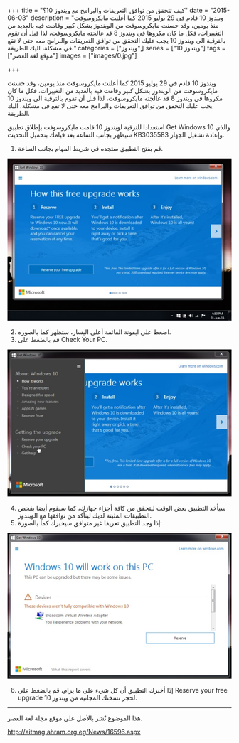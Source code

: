 +++
title = "كيف تتحقق من توافق التعريفات والبرامج مع ويندوز 10؟"
date = "2015-06-03"
description = "ويندوز 10 قادم في 29 يوليو 2015 كما أعلنت مايكروسوفت منذ يومين، وقد حسنت مايكروسوفت من الويندوز بشكل كبير وقامت فيه بالعديد من التغييرات، فكل ما كان مكروها في ويندوز 8 قد عالجته مايكروسوفت، لذا قبل أن تقوم بالترقية الى ويندوز 10 يجب عليك التحقق من توافق التعريفات والبرامج معه حتى لا تقع في مشكلة، اليك الطريقة."
categories = ["ويندوز",]
series = ["ويندوز 10"]
tags = ["موقع لغة العصر"]
images = ["images/0.jpg"]

+++

ويندوز 10 قادم في 29 يوليو 2015 كما أعلنت مايكروسوفت منذ يومين، وقد حسنت مايكروسوفت من الويندوز بشكل كبير وقامت فيه بالعديد من التغييرات، فكل ما كان مكروها في ويندوز 8 قد عالجته مايكروسوفت، لذا قبل أن تقوم بالترقية الى ويندوز 10 يجب عليك التحقق من توافق التعريفات والبرامج معه حتى لا تقع في مشكلة، اليك الطريقة.

استعدادا للترقية لويندوز 10 قامت مايكروسوفت بإطلاق تطبيق Get Windows 10 والذي سيظهر بجانب الساعة بعد قيامك بتحميل التحديث KB3035583 وإعادة تشغيل الجهاز.

1. قم بفتح التطبيق ستجده في شريط المهام بجانب الساعة.

![img](images/1.jpg)


2. اضغط على ايقونة القائمة أعلى اليسار، ستظهر كما بالصورة.
3. قم بالضغط على Check Your PC.

![img](images/2.jpg)


4. سيأخذ التطبيق بعض الوقت ليتحقق من كافة أجزاء جهازك، كما سيقوم أيضا بفحص التطبيقات المثبتة لديك ليتأكد من توافقها مع الويندوز.
5. إذا وجد التطبيق تعريفا غير متوافق سيخبرك كما بالصورة:

![img](images/3.jpg)


6. إذا أخبرك التطبيق أن كل شيء على ما يرام، قم بالضغط على Reserve your free upgrade لحجز نسختك المجانية من ويندوز 10.

---
هذا الموضوع نٌشر باﻷصل على موقع مجلة لغة العصر.

http://aitmag.ahram.org.eg/News/16596.aspx 
